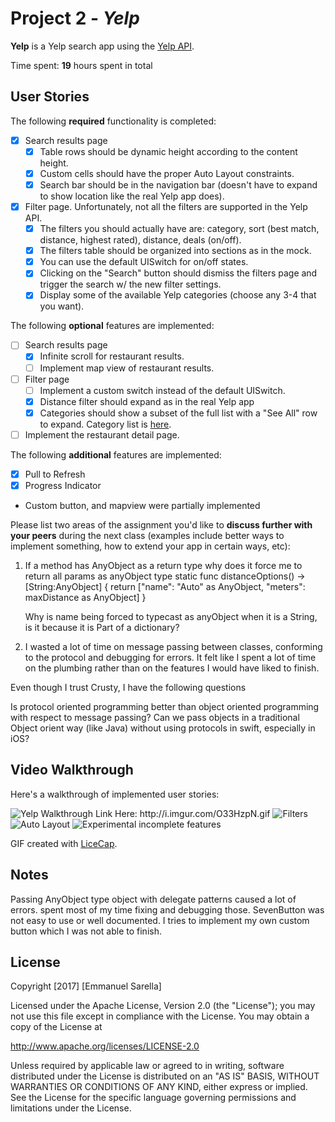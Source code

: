 # Project 2 - *Yelp*

**Yelp** is a Yelp search app using the [Yelp API](http://www.yelp.com/developers/documentation/v2/search_api).

Time spent: **19** hours spent in total

## User Stories

The following **required** functionality is completed:

- [X] Search results page
    - [X] Table rows should be dynamic height according to the content height.
    - [X] Custom cells should have the proper Auto Layout constraints.
    - [X] Search bar should be in the navigation bar (doesn't have to expand to show location like the real Yelp app does).
- [X] Filter page. Unfortunately, not all the filters are supported in the Yelp API.
    - [X] The filters you should actually have are: category, sort (best match, distance, highest rated), distance, deals (on/off).
    - [X] The filters table should be organized into sections as in the mock.
    - [X] You can use the default UISwitch for on/off states.
    - [X] Clicking on the "Search" button should dismiss the filters page and trigger the search w/ the new filter settings.
    - [X] Display some of the available Yelp categories (choose any 3-4 that you want).

The following **optional** features are implemented:

- [ ] Search results page
    - [X] Infinite scroll for restaurant results.
    - [ ] Implement map view of restaurant results.
- [ ] Filter page
    - [ ] Implement a custom switch instead of the default UISwitch.
    - [X] Distance filter should expand as in the real Yelp app
    - [X] Categories should show a subset of the full list with a "See All" row to expand. Category list is [here](http://www.yelp.com/developers/documentation/category_list).
- [ ] Implement the restaurant detail page.

The following **additional** features are implemented:

- [X] Pull to Refresh
- [X] Progress Indicator
- Custom button, and mapview were partially implemented

Please list two areas of the assignment you'd like to **discuss further with your peers** during the next class (examples include better ways to implement something, how to extend your app in certain ways, etc):

1.  If a method has AnyObject as a return type  why does it force me to return all params as anyObject type
    static func distanceOptions() -> [String:AnyObject] {
        return ["name": "Auto" as AnyObject, "meters": maxDistance as AnyObject]
     }

     Why is name being forced to typecast as anyObject when it is a String, is it because it is Part of a dictionary?

2.  I wasted a lot of time on message passing between classes, conforming to the protocol and debugging for errors.
 It felt like I spent a lot of time on the plumbing rather than on the features I would have liked to finish.

  Even though I trust Crusty, I have the following questions

Is protocol oriented programming better than object oriented programming with respect to message passing?
Can we pass objects in a traditional Object orient way (like Java) without using protocols in swift, especially in iOS?

## Video Walkthrough

Here's a walkthrough of implemented user stories:

<img src='http://i.imgur.com/O33HzpN.gif' title='Yelp Walkthrough' width='' alt='Yelp Walkthrough' />
Link Here: http://i.imgur.com/O33HzpN.gif
<img src='http://i.imgur.com/cmym9Ic.gif' title='Filters' width='' alt='Filters' />
<img src='http://i.imgur.com/iRoQUwH.gif' title='Auto Layout' width='' alt='Auto Layout' />
<img src='http://i.imgur.com/d4nuVgs.gif' title='Experimental incomplete features' width='' alt='Experimental incomplete features' />

GIF created with [LiceCap](http://www.cockos.com/licecap/).

## Notes

Passing AnyObject type object with delegate patterns caused a lot of errors. spent most of my time fixing and debugging those.
SevenButton was not easy to use or well documented. I tries to implement my own custom button which I was not able to finish.

## License

Copyright [2017] [Emmanuel Sarella]

Licensed under the Apache License, Version 2.0 (the "License");
you may not use this file except in compliance with the License.
You may obtain a copy of the License at

http://www.apache.org/licenses/LICENSE-2.0

Unless required by applicable law or agreed to in writing, software
distributed under the License is distributed on an "AS IS" BASIS,
WITHOUT WARRANTIES OR CONDITIONS OF ANY KIND, either express or implied.
See the License for the specific language governing permissions and
limitations under the License.
